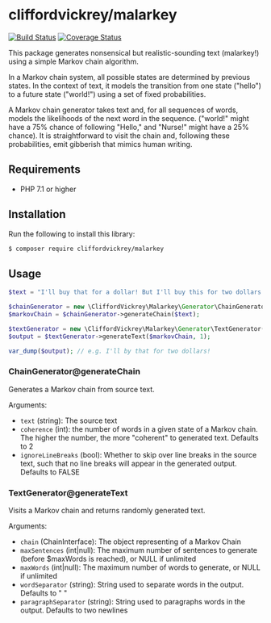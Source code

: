 # cliffordvickrey/malarkey

[![Build Status](https://travis-ci.com/cliffordvickrey/malarkey.svg?branch=master)](https://travis-ci.com/cliffordvickrey/malarkey/)
[![Coverage Status](https://coveralls.io/repos/github/cliffordvickrey/malarkey/badge.svg)](https://coveralls.io/github/cliffordvickrey/malarkey)

This package generates nonsensical but realistic-sounding text (malarkey!) using a simple Markov chain algorithm.

In a Markov chain system, all possible states are determined by previous states. In the context of text, it models the transition from one state ("hello") to a future state ("world!") using a set of fixed probabilities.

A Markov chain generator takes text and, for all sequences of words, models the likelihoods of the next word in the sequence. ("world!" might have a 75% chance of following "Hello," and "Nurse!" might have a 25% chance). It is straightforward to visit the chain and, following these probabilities, emit gibberish that mimics human writing.

## Requirements

* PHP 7.1 or higher

## Installation

Run the following to install this library:
```bash
$ composer require cliffordvickrey/malarkey
```

## Usage

```php
$text = "I'll buy that for a dollar! But I'll buy this for two dollars!";

$chainGenerator = new \CliffordVickrey\Malarkey\Generator\ChainGenerator();
$markovChain = $chainGenerator->generateChain($text);

$textGenerator = new \CliffordVickrey\Malarkey\Generator\TextGenerator();
$output = $textGenerator->generateText($markovChain, 1);

var_dump($output); // e.g. I'll by that for two dollars!

```

### ChainGenerator@generateChain
Generates a Markov chain from source text.

Arguments:
* `text` (string): The source text
* `coherence` (int): the number of words in a given state of a Markov chain. The higher the number, the more "coherent" to generated text. Defaults to 2
* `ignoreLineBreaks` (bool): Whether to skip over line breaks in the source text, such that no line breaks will appear in the generated output. Defaults to FALSE

### TextGenerator@generateText
Visits a Markov chain and returns randomly generated text.

Arguments:
* `chain` (ChainInterface): The object representing of a Markov Chain
* `maxSentences` (int|null): The maximum number of sentences to generate (before $maxWords is reached), or NULL if unlimited
* `maxWords` (int|null): The maximum number of words to generate, or NULL if unlimited
* `wordSeparator` (string): String used to separate words in the output. Defaults to " "
* `paragraphSeparator` (string): String used to paragraphs words in the output. Defaults to two newlines
